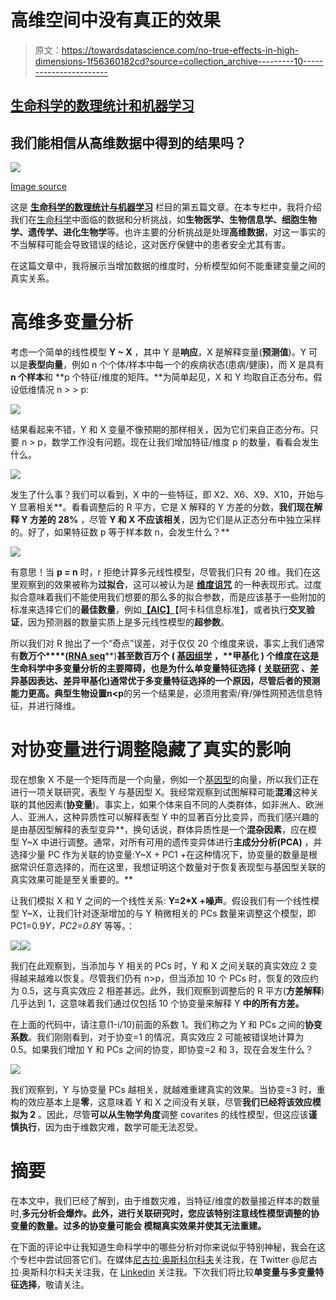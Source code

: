 # 高维空间中没有真正的效果

> 原文：<https://towardsdatascience.com/no-true-effects-in-high-dimensions-1f56360182cd?source=collection_archive---------10----------------------->

## [生命科学的数理统计和机器学习](https://towardsdatascience.com/tagged/stats-ml-life-sciences)

## 我们能相信从高维数据中得到的结果吗？

![](img/2f5af9a9028ffeb6b22b4b8c7a37791b.png)

[Image source](https://gateway.newton.ac.uk/event/tgmw46)

这是 [**生命科学的数理统计与机器学习**](https://towardsdatascience.com/tagged/stats-ml-life-sciences?source=post_page---------------------------) 栏目的第五篇文章。在本专栏中，我将介绍我们在[生命科学](https://en.wikipedia.org/wiki/List_of_life_sciences)中面临的数据和分析挑战，如**生物医学、生物信息学、细胞生物学、遗传学、进化生物学**等。也许主要的分析挑战是处理**高维数据**，对这一事实的不当解释可能会导致错误的结论，这对医疗保健中的患者安全尤其有害。

在这篇文章中，我将展示当增加数据的维度时，分析模型如何不能重建变量之间的真实关系。

# 高维多变量分析

考虑一个简单的线性模型 **Y ~ X** ，其中 Y 是**响应**，X 是解释变量(**预测值**)。Y 可以是**表型向量**，例如 n 个个体/样本中每一个的疾病状态(患病/健康)，而 X 是具有 **n 个样本**和 **p 个特征/维度的矩阵。**为简单起见，X 和 Y 均取自正态分布。假设低维情况 n > > p:

![](img/d177eda683d32205b780eae186e7f641.png)

结果看起来不错，Y 和 X 变量不像预期的那样相关，因为它们来自正态分布。只要 n > p，数学工作没有问题。现在让我们增加特征/维度 p 的数量，看看会发生什么。

![](img/58e172dae353a868f850f3e4f6e4a488.png)

发生了什么事？我们可以看到，X 中的一些特征，即 X2、X6、X9、X10，开始与 Y 显著相关**。看看调整后的 R 平方，它是 X 解释的 Y 方差的分数，**我们现在解释 Y 方差的 28%** ，尽管 **Y 和 X 不应该相关**，因为它们是从正态分布中独立采样的。好了，如果特征数 p 等于样本数 n，会发生什么？**

![](img/1db720016113027f5b9fe8393841ef46.png)

有意思！当 **p = n** 时，r 拒绝计算多元线性模型，尽管我们只有 20 维。我们在这里观察到的效果被称为**过拟合**，这可以被认为是 [**维度诅咒**](https://en.wikipedia.org/wiki/Curse_of_dimensionality) 的一种表现形式。过度拟合意味着我们不能使用我们想要的那么多的拟合参数，而是应该基于一些附加的标准来选择它们的**最佳数量**，例如[**【AIC】**](https://en.wikipedia.org/wiki/Akaike_information_criterion)【阿卡科信息标准】，或者执行**交叉验证**，因为预测器的数量实质上是多元线性模型的**超参数**。

所以我们对 R 抛出了一个“奇点”误差，对于仅仅 20 个维度来说，事实上我们通常有**数万个****(**[**RNA seq**](https://en.wikipedia.org/wiki/RNA-Seq)**)****甚至数百万个** **(** [**基因组学**](https://en.wikipedia.org/wiki/DNA_sequencing) **，****甲基化** **)** 个维度在这是生命科学中多变量分析的主要障碍，也是为什么**单变量特征选择** **(** [**关联研究**](https://en.wikipedia.org/wiki/Genome-wide_association_study) **、差异基因表达、差异甲基化)**通常优于多变量特征选择的一个原因，尽管后者的预测能力更高。典型生物设置**n<p**的另一个结果是，必须用套索/脊/弹性网预选信息特征，并进行降维。

# 对协变量进行调整隐藏了真实的影响

现在想象 X 不是一个矩阵而是一个向量，例如一个[基因型](https://en.wikipedia.org/wiki/Genotype)的向量，所以我们正在进行一项关联研究，表型 Y 与基因型 X。我经常观察到试图解释可能**混淆**这种关联的其他因素(**协变量**)。事实上，如果个体来自不同的人类群体，如非洲人、欧洲人、亚洲人，这种异质性可以解释表型 Y 中的显著百分比变异，而我们感兴趣的是由基因型解释的表型变异**，换句话说，群体异质性是一个**混杂因素**，应在模型 Y~X 中进行调整。通常，对所有可用的遗传变异体进行**主成分分析(PCA)** ，并选择少量 PC 作为关联的协变量:Y~X + PC1 +在这种情况下，协变量的数量是根据常识任意选择的，而在这里，我想证明这个数量对于恢复表现型与基因型关联的真实效果可能是至关重要的。**

让我们模拟 X 和 Y 之间的一个线性关系: **Y=2*X +噪声**。假设我们有一个线性模型 Y~X，让我们针对逐渐增加的与 Y 稍微相关的 PCs 数量来调整这个模型，即 PC1=0.9*Y，PC2=0.8*Y 等等。：

![](img/183b2203f115730a1ba8e8cfc68e180b.png)![](img/73727886b160c3d419935fa76bcd411f.png)

我们在此观察到，当添加与 Y 相关的 PCs 时，Y 和 X 之间关联的真实效应 2 变得越来越难以恢复。尽管我们仍有 n>p，但当添加 10 个 PCs 时，恢复的效应约为 0.5，这与真实效应 2 相差甚远。此外，我们观察到调整后的 R 平方(**方差解释**)几乎达到 1，这意味着我们通过仅包括 10 个协变量来解释 Y **中的所有方差。**

在上面的代码中，请注意(1-i/10)前面的系数 1。我们称之为 Y 和 PCs 之间的**协变系数**。我们刚刚看到，对于协变=1 的情况，真实效应 2 可能被错误地计算为 0.5。如果我们增加 Y 和 PCs 之间的协变，即协变=2 和 3，现在会发生什么？

![](img/df5731a1e75b77c72ee56082e1378487.png)

我们观察到，Y 与协变量 PCs 越相关，就越难重建真实的效果。当协变=3 时，重构的效应基本上是**零**，这意味着 Y 和 X 之间没有关联，尽管**我们已经将该效应模拟为 2** 。因此，尽管**可以从生物学角度**调整 covarites 的线性模型，但这应该**谨慎执行**，因为由于维数灾难，数学可能无法忍受。

# 摘要

在本文中，我们已经了解到，由于维数灾难，当特征/维度的数量接近样本的数量时,**多元分析会爆炸。此外，进行关联研究时，您应该特别注意线性模型调整的协变量的数量。**过多的协变量可能会** **模糊真实效果**并使其无法重建。**

在下面的评论中让我知道生命科学中的哪些分析对你来说似乎特别神秘，我会在这个专栏中尝试回答它们。在媒体[尼古拉·奥斯科尔科夫](https://medium.com/u/8570b484f56c?source=post_page-----1f56360182cd--------------------------------)关注我，在 Twitter @尼古拉·奥斯科尔科夫关注我，在 [Linkedin](http://linkedin.com/in/nikolay-oskolkov-abb321186?source=post_page---------------------------) 关注我。下次我们将比较**单变量与多变量特征选择**，敬请关注。